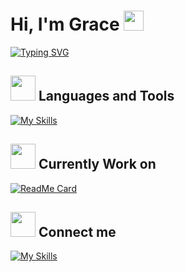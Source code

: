 <h1>Hi, I'm Grace <img src="https://emojis.slackmojis.com/emojis/images/1531849430/4246/blob-sunglasses.gif?1531849430" width="32"/></h2>

[![Typing SVG](https://readme-typing-svg.herokuapp.com?font=Fira+Code&weight=500&size=18&pause=1000&color=987970&random=false&width=450&height=40&lines=A+software+engineer+with+true+passion)](https://git.io/typing-svg)

## <img src="https://media.giphy.com/media/iDaCeaKrHhUI1I8e2b/giphy.gif" width="40px"> Languages and Tools

[![My Skills](https://skillicons.dev/icons?i=react,ts,js,html,css,vite,firebase)](https://skillicons.dev)

## <img src="https://media.giphy.com/media/RkX2zcpO79EAf82ESl/giphy.gif" width="40px"> Currently Work on
[![ReadMe Card](https://github-readme-stats.vercel.app/api/pin/?username=graceyu0725&repo=Colorful-Days&theme=slateorange)](https://github.com/graceyu0725/Colorful-Days)
  
## <img src="https://media.giphy.com/media/ZBW6IunPHRvgMeJcc0/giphy.gif" width="40px"> Connect me

[![My Skills](https://skillicons.dev/icons?i=linkedin)](https://www.linkedin.com/in/graceyu0725)
